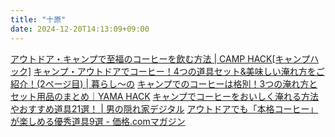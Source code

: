 ```yaml
---
title: "十原"
date: 2024-12-20T14:13:09+09:00
---
```

[アウトドア・キャンプで至福のコーヒーを飲む方法 \| CAMP HACK\[キャンプハック\]](https://camphack.nap-camp.com/613)
[キャンプ・アウトドアでコーヒー！4つの道具セット&美味しい淹れ方をご紹介！(2ページ目) \| 暮らし〜の](https://kurashi-no.jp/I0015240?p=2)
[キャンプでのコーヒーは格別！3つの淹れ方とセット用品のまとめ｜YAMA HACK](https://yamahack.com/1017)
[キャンプでコーヒーをおいしく淹れる方法やおすすめ道具21選！ \| 男の隠れ家デジタル](https://otokonokakurega.com/learn/outdoor/41107/)
[アウトドアでも「本格コーヒー」が楽しめる優秀道具9選 - 価格.comマガジン](https://kakakumag.com/sports/?id=13173)
